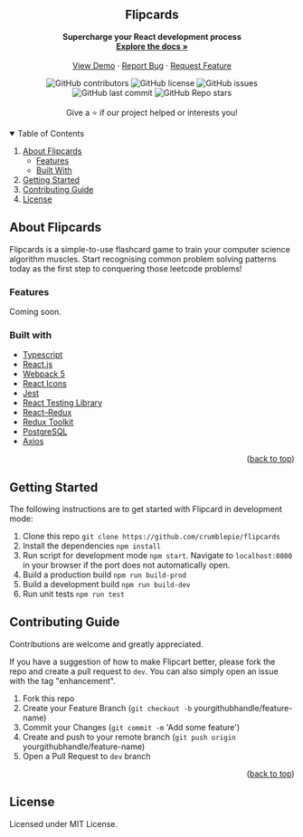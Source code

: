<!-- <div align="center">
  <a href="https://github.com/oslabs-beta/fflow">
    <img src="./src/assets/GitHub_README_logo.png" alt="Logo">
  </a> -->

<h2 align="center">Flipcards</h2>

<p align="center">
    <strong>Supercharge your React development process</strong>
    <br />
    <a href="https://github.com/crumblepie/flipcards/"><strong>Explore the docs »</strong></a>
    <br />
    <br />
    <a href="#">View Demo</a>
    ·
    <a href="https://github.com/crumblepie/flipcards/issues">Report Bug</a>
    ·
    <a href="https://github.com/crumblepie/flipcards/issues">Request Feature</a>
  </p>
</div>

<p align="center">
<img alt="GitHub contributors" src="https://img.shields.io/github/contributors/crumblepie/flipcards">
  <img alt="GitHub license" src="https://img.shields.io/github/license/crumblepie/flipcards?color=blue">
  <img alt="GitHub issues" src="https://img.shields.io/github/issues/crumblepie/flipcards?color=yellow">
  <img alt="GitHub last commit" src="https://img.shields.io/github/last-commit/crumblepie/flipcards?color=blueviolet">
  <img alt="GitHub Repo stars" src="https://img.shields.io/github/stars/crumblepie/flipcards?style=social">  
  <br />
  <br />
  Give a ⭐️ if our project helped or interests you!
</p>

<details open>
  <summary>Table of Contents</summary>
  <ol>
    <li>
      <a href="#about">About Flipcards</a>
      <ul>
       <li><a href="#features">Features</a></li>
        <li><a href="#built-with">Built With</a></li>
      </ul>
    </li>
    <li><a href="#getting-started">Getting Started</a></li>
    <li><a href="#contributing-guide">Contributing Guide</a></li>
    <li><a href="#license">License</a></li>
  </ol>
</details>

## About Flipcards

Flipcards is a simple-to-use flashcard game to train your computer science algorithm muscles. Start recognising common problem solving patterns today as the first step to conquering those leetcode problems!

### Features

Coming soon.

### Built with

- [Typescript](https://www.typescriptlang.org)
- [React.js](https://reactjs.org/)
- [Webpack 5](https://webpack.js.org)
- [React Icons](https://react-icons.github.io/react-icons/)
- [Jest](https://jestjs.io)
- [React Testing Library](https://testing-library.com/docs/react-testing-library/intro/)
- [React–Redux](https://react-redux.js.org)
- [Redux Toolkit](https://redux-toolkit.js.org)
- [PostgreSQL](https://www.postgresql.org)
- [Axios](https://axios-http.com/docs/intro)

<p align="right">(<a href="#top">back to top</a>)</p>

## Getting Started

The following instructions are to get started with Flipcard in development mode:

1. Clone this repo `git clone https://github.com/crumblepie/flipcards`
2. Install the dependencies `npm install`
3. Run script for development mode `npm start`. Navigate to `localhost:8080` in your browser if the port does not automatically open.
4. Build a production build `npm run build-prod`
5. Build a development build `npm run build-dev`
6. Run unit tests `npm run test`

## Contributing Guide

Contributions are welcome and greatly appreciated.

If you have a suggestion of how to make Flipcart better, please fork the repo and create a pull request to `dev`. You can also simply open an issue with the tag "enhancement".

1. Fork this repo
2. Create your Feature Branch (`git checkout -b` yourgithubhandle/feature-name)
3. Commit your Changes (`git commit -m` 'Add some feature')
4. Create and push to your remote branch (`git push origin` yourgithubhandle/feature-name)
5. Open a Pull Request to `dev` branch

<p align="right">(<a href="#top">back to top</a>)</p>

## License

Licensed under MIT License.
